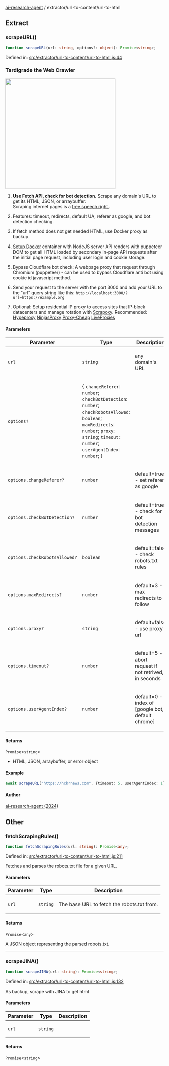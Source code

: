 [ai-research-agent](../../modules.md) / extractor/url-to-content/url-to-html

## Extract

### scrapeURL()

```ts
function scrapeURL(url: string, options?: object): Promise<string>;
```

Defined in: [src/extractor/url-to-content/url-to-html.js:44](https://github.com/vtempest/ai-research-agent/tree/master/packages/ai-research-agent/src/extractor/url-to-content/url-to-html.js#L44)

### Tardigrade the Web Crawler 
<img src="https://i.imgur.com/iuzpcvD.png" width="350px" /> 

1. **Use Fetch API, check for bot detection.** Scrape  any domain's URL to get its HTML, JSON, or arraybuffer.<br />
Scraping internet pages is a [free speech right 
](https://blog.apify.com/is-web-scraping-legal/).
2. Features: timeout, redirects, default UA, referer as google, and bot 
detection checking. <br />
3. If fetch method does not get needed HTML, use Docker proxy as backup.

4. [Setup Docker](https://github.com/vtempest/ai-research-agent/tree/master/src/crawler)
 container with NodeJS server API renders with puppeteer DOM to get all HTML loaded by
 secondary in-page API requests after the initial page request, including user login and cookie storage.
5. Bypass Cloudflare bot check: A webpage proxy that request through Chromium (puppeteer) - can be used
to bypass Cloudflare anti bot using cookie id javascript method.
6. Send your request to the server with the port 3000 and add your URL to the "url"
 query string like this: `http://localhost:3000/?url=https://example.org`

7. Optional: Setup residential IP proxy to access sites that IP-block datacenters
 and manage rotation with [Scrapoxy](https://scrapoxy.io). Recommended:
[Hypeproxy](https://hypeproxy.io/products/static-residential-proxies)
[NinjasProxy](https://ninjasproxy.com/residential-proxies/)
[Proxy-Cheap](https://app.proxy-cheap.com/order)
[LiveProxies](https://liveproxies.io/rotating-residential-proxies-pricing)

#### Parameters

<table>
<thead>
<tr>
<th>Parameter</th>
<th>Type</th>
<th>Description</th>
</tr>
</thead>
<tbody>
<tr>
<td>

`url`

</td>
<td>

`string`

</td>
<td>

any domain's URL

</td>
</tr>
<tr>
<td>

`options?`

</td>
<td>

\{ `changeReferer`: `number`; `checkBotDetection`: `number`; `checkRobotsAllowed`: `boolean`; `maxRedirects`: `number`; `proxy`: `string`; `timeout`: `number`; `userAgentIndex`: `number`; \}

</td>
<td>

</td>
</tr>
<tr>
<td>

`options.changeReferer?`

</td>
<td>

`number`

</td>
<td>

default=true - set referer as google

</td>
</tr>
<tr>
<td>

`options.checkBotDetection?`

</td>
<td>

`number`

</td>
<td>

default=true - check for bot detection messages

</td>
</tr>
<tr>
<td>

`options.checkRobotsAllowed?`

</td>
<td>

`boolean`

</td>
<td>

default=false - check robots.txt rules

</td>
</tr>
<tr>
<td>

`options.maxRedirects?`

</td>
<td>

`number`

</td>
<td>

default=3 - max redirects to follow

</td>
</tr>
<tr>
<td>

`options.proxy?`

</td>
<td>

`string`

</td>
<td>

default=false - use proxy url

</td>
</tr>
<tr>
<td>

`options.timeout?`

</td>
<td>

`number`

</td>
<td>

default=5 -  abort request if not retrived, in seconds

</td>
</tr>
<tr>
<td>

`options.userAgentIndex?`

</td>
<td>

`number`

</td>
<td>

default=0 - index of [google bot, default chrome]

</td>
</tr>
</tbody>
</table>

#### Returns

`Promise`&lt;`string`&gt;

-  HTML, JSON, arraybuffer, or error object

#### Example

```ts
await scrapeURL("https://hckrnews.com", {timeout: 5, userAgentIndex: 1})
```

#### Author

[ai-research-agent (2024)](https://airesearch.js.org)

## Other

### fetchScrapingRules()

```ts
function fetchScrapingRules(url: string): Promise<any>;
```

Defined in: [src/extractor/url-to-content/url-to-html.js:211](https://github.com/vtempest/ai-research-agent/tree/master/packages/ai-research-agent/src/extractor/url-to-content/url-to-html.js#L211)

Fetches and parses the robots.txt file for a given URL.

#### Parameters

<table>
<thead>
<tr>
<th>Parameter</th>
<th>Type</th>
<th>Description</th>
</tr>
</thead>
<tbody>
<tr>
<td>

`url`

</td>
<td>

`string`

</td>
<td>

The base URL to fetch the robots.txt from.

</td>
</tr>
</tbody>
</table>

#### Returns

`Promise`&lt;`any`&gt;

A JSON object representing the parsed robots.txt.

***

### scrapeJINA()

```ts
function scrapeJINA(url: string): Promise<string>;
```

Defined in: [src/extractor/url-to-content/url-to-html.js:132](https://github.com/vtempest/ai-research-agent/tree/master/packages/ai-research-agent/src/extractor/url-to-content/url-to-html.js#L132)

As backup, scrape with JINA to get html

#### Parameters

<table>
<thead>
<tr>
<th>Parameter</th>
<th>Type</th>
<th>Description</th>
</tr>
</thead>
<tbody>
<tr>
<td>

`url`

</td>
<td>

`string`

</td>
<td>

</td>
</tr>
</tbody>
</table>

#### Returns

`Promise`&lt;`string`&gt;
